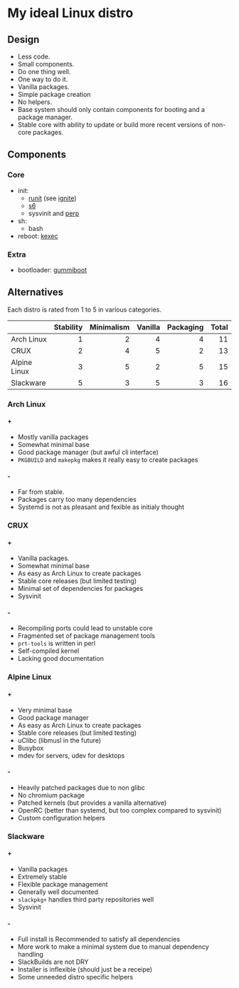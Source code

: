 My ideal Linux distro
=====================

Design
------

* Less code.
* Small components.
* Do one thing well.
* One way to do it.
* Vanilla packages.
* Simple package creation
* No helpers.
* Base system should only contain components for booting and a
  package manager.
* Stable core with ability to update or build more recent versions of
  non-core packages.

Components
----------

### Core

* init:
  - [runit](http://smarden.org/runit/)
    (see [ignite](https://github.com/chneukirchen/ignite))
  - [s6](http://www.skarnet.org/software/s6/)
  - sysvinit and [perp](http://b0llix.net/perp/)
* sh:
  - bash
* reboot: [kexec](https://git.kernel.org/cgit/linux/kernel/git/torvalds/linux.git/plain/kernel/kexec.c)

### Extra

* bootloader: [gummiboot](http://freedesktop.org/wiki/Software/gummiboot)

Alternatives
------------

Each distro is rated from 1 to 5 in various categories.

|              | Stability | Minimalism | Vanilla | Packaging | Total  |
|--------------|----------:|-----------:|--------:|----------:|-------:|
| Arch Linux   |         1 |          2 |       4 |         4 |     11 |
| CRUX         |         2 |          4 |       5 |         2 |     13 |
| Alpine Linux |         3 |          5 |       2 |         5 |     15 |
| Slackware    |         5 |          3 |       5 |         3 |     16 |

### Arch Linux

#### +

* Mostly vanilla packages
* Somewhat minimal base
* Good package manager (but awful cli interface)
* `PKGBUILD` and `makepkg` makes it really easy to create packages

#### -

* Far from stable.
* Packages carry too many dependencies
* Systemd is not as pleasant and fexible as initialy thought

### CRUX

#### +

* Vanilla packages.
* Somewhat minimal base
* As easy as Arch Linux to create packages
* Stable core releases (but limited testing)
* Minimal set of dependencies for packages
* Sysvinit

#### -

* Recompiling ports could lead to unstable core
* Fragmented set of package management tools
* `prt-tools` is written in perl
* Self-compiled kernel
* Lacking good documentation

### Alpine Linux

#### +

* Very minimal base
* Good package manager
* As easy as Arch Linux to create packages
* Stable core releases (but limited testing)
* uClibc (libmusl in the future)
* Busybox
* mdev for servers, udev for desktops

#### -

* Heavily patched packages due to non glibc
* No chromium package
* Patched kernels (but provides a vanilla alternative)
* OpenRC (better than systemd, but too complex compared to sysvinit)
* Custom configuration helpers

### Slackware

#### +

* Vanilla packages
* Extremely stable
* Flexible package management
* Generally well documented
* `slackpkg+` handles third party repositories well
* Sysvinit

#### -

* Full install is Recommended to satisfy all dependencies
* More work to make a minimal system due to manual dependency handling
* SlackBuilds are not DRY
* Installer is inflexible (should just be a receipe)
* Some unneeded distro specific helpers
